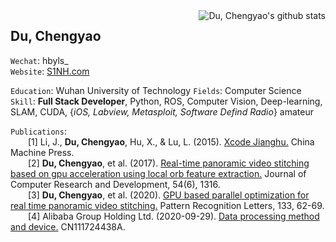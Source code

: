<img src="https://github-readme-stats.vercel.app/api?username=duchengyao&show_icons=true&count_private=true&line_height=23"  alt="Du, Chengyao's github stats" align="right">

## Du, Chengyao

`Wechat`: hbyls_  
`Website`: [S1NH.com](http://s1nh.com)  

`Education`: Wuhan University of Technology
`Fields`: Computer Science  
`Skill`: **Full Stack Developer**, Python, ROS, Computer Vision, Deep-learning, SLAM, CUDA, {_iOS, Labview, Metasploit, Software Defind Radio_} amateur  

`Publications`:  
&emsp;&emsp;[1] Li, J., **Du, Chengyao**, Hu, X., & Lu, L. (2015). [Xcode Jianghu.](https://books.google.com.sg/books?id=hYrYvQEACAAJ) China Machine Press.  
&emsp;&emsp;[2] **Du, Chengyao**, et al. (2017). [Real-time panoramic video stitching based on gpu acceleration using local orb feature extraction.](https://scholar.google.com/citations?view_op=view_citation&hl=en&user=Amu14g8AAAAJ&citation_for_view=Amu14g8AAAAJ:2osOgNQ5qMEC) Journal of Computer Research and Development, 54(6), 1316.  
&emsp;&emsp;[3] **Du, Chengyao**, et al. (2020). [GPU based parallel optimization for real time panoramic video stitching.](https://scholar.google.com/citations?view_op=view_citation&hl=en&user=Amu14g8AAAAJ&citation_for_view=Amu14g8AAAAJ:u5HHmVD_uO8C) Pattern Recognition Letters, 133, 62-69.  
&emsp;&emsp;[4] Alibaba Group Holding Ltd. (2020-09-29). [Data processing method and device.](https://patents.google.com/patent/CN111724438A/en) CN111724438A.  

<!--
### Hi there 👋

- Blog: http://s1nh.com


**duchengyao/duchengyao** is a ✨ _special_ ✨ repository because its `README.md` (this file) appears on your GitHub profile.

Here are some ideas to get you started:

- 🔭 I’m currently working on ...
- 🌱 I’m currently learning ...
- 👯 I’m looking to collaborate on ...
- 🤔 I’m looking for help with ...
- 💬 Ask me about ...
- 📫 How to reach me: ...
- 😄 Pronouns: ...
- ⚡ Fun fact: ...
-->
